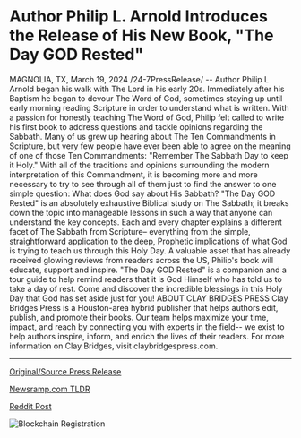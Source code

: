 # Author Philip L. Arnold Introduces the Release of His New Book, "The Day GOD Rested"

MAGNOLIA, TX, March 19, 2024 /24-7PressRelease/ -- Author Philip L Arnold began his walk with The Lord in his early 20s. Immediately after his Baptism he began to devour The Word of God, sometimes staying up until early morning reading Scripture in order to understand what is written. With a passion for honestly teaching The Word of God, Philip felt called to write his first book to address questions and tackle opinions regarding the Sabbath.  Many of us grew up hearing about The Ten Commandments in Scripture, but very few people have ever been able to agree on the meaning of one of those Ten Commandments: "Remember The Sabbath Day to keep it Holy."  With all of the traditions and opinions surrounding the modern interpretation of this Commandment, it is becoming more and more necessary to try to see through all of them just to find the answer to one simple question: What does God say about His Sabbath?   "The Day GOD Rested" is an absolutely exhaustive Biblical study on The Sabbath; it breaks down the topic into manageable lessons in such a way that anyone can understand the key concepts. Each and every chapter explains a different facet of The Sabbath from Scripture– everything from the simple, straightforward application to the deep, Prophetic implications of what God is trying to teach us through this Holy Day.   A valuable asset that has already received glowing reviews from readers across the US, Philip's book will educate, support and inspire. "The Day GOD Rested" is a companion and a tour guide to help remind readers that it is God Himself who has told us to take a day of rest. Come and discover the incredible blessings in this Holy Day that God has set aside just for you!  ABOUT CLAY BRIDGES PRESS  Clay Bridges Press is a Houston-area hybrid publisher that helps authors edit, publish, and promote their books. Our team helps maximize your time, impact, and reach by connecting you with experts in the field-- we exist to help authors inspire, inform, and enrich the lives of their readers. For more information on Clay Bridges, visit claybridgespress.com. 

---

[Original/Source Press Release](https://www.24-7pressrelease.com/press-release/509338/author-philip-l-arnold-introduces-the-release-of-his-new-book-the-day-god-rested)
                    

[Newsramp.com TLDR](None) 



[Reddit Post](https://www.reddit.com/r/BookNews/comments/1bie9jh/new_book_the_day_god_rested_provides_exhaustive/) 



![Blockchain Registration](https://cdn.newsramp.app/24-7PressRelease/qrcode/243/19/icy_whP.webp)